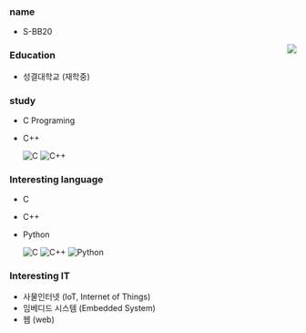 ### name
- S-BB20

<img align='right' src="http://mazassumnida.wtf/api/v2/generate_badge?boj=seulbi0108">

### Education
- 성결대학교 (재학중)

### study
- C Programing    
- C++

   ![C](https://img.shields.io/badge/-A8B9cc?style=flat-square&logo=C&logoColor=white) ![C++](https://img.shields.io/badge/C++-00599C?style=flat-square&logo=C%2B%2B&logoColor=white)

### Interesting language
- C   
- C++
- Python

   ![C](https://img.shields.io/badge/-A8B9cc?style=flat-square&logo=C&logoColor=white) ![C++](https://img.shields.io/badge/C++-00599C?style=flat-square&logo=C%2B%2B&logoColor=white) ![Python](https://img.shields.io/badge/Python-3776AB?style=flat-square&logo=Python&logoColor=white)

### Interesting IT
- 사물인터넷 (IoT, Internet of Things)   
- 임베디드 시스템 (Embedded System)    
- 웹 (web)
